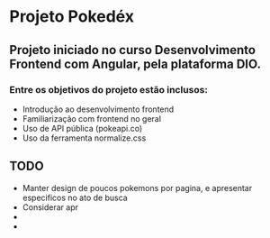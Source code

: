 # Projeto Pokedéx


## Projeto iniciado no curso Desenvolvimento Frontend com Angular, pela plataforma DIO.

### Entre os objetivos do projeto estão inclusos:

* Introdução ao desenvolvimento frontend
* Familiarização com frontend no geral
* Uso de API pública (pokeapi.co)
* Uso da ferramenta normalize.css



## TODO

* Manter design de poucos pokemons por pagina, e apresentar especificos no ato de busca
* Considerar apr
*
*
